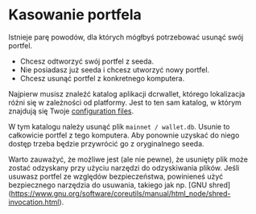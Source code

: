 # <i class="fa fa-hdd-o"></i> Kasowanie portfela

Istnieje parę powodów, dla których mógłbyś potrzebować usunąć swój portfel.

* Chcesz odtworzyć swój portfel z seeda.
* Nie posiadasz już seeda i chcesz utworzyć nowy portfel.
* Chcesz usunąć portfel z konkretnego komputera.

Najpierw musisz znaleźć katalog aplikacji dcrwallet, którego lokalizacja różni się w zależności od platformy.
Jest to ten sam katalog, w którym znajdują się Twoje  [configuration files](/getting-started/startup-basics.md#configuration-files).

W tym katalogu należy usunąć plik `mainnet / wallet.db`.
Usunie to całkowicie portfel z tego komputera. Aby ponownie uzyskać do niego dostęp
trzeba będzie przywrócić go z oryginalnego seeda.

Warto zauważyć, że możliwe jest (ale nie pewne), że 
usunięty plik może zostać odzyskany przy użyciu narzędzi do odzyskiwania plików. Jeśli
usuwasz portfel ze względów bezpieczeństwa, powinieneś użyć bezpiecznego narzędzia do usuwania, takiego jak np.
[GNU shred] (https://www.gnu.org/software/coreutils/manual/html_node/shred-invocation.html).


